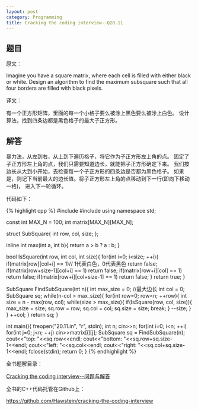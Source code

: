 ```yaml
---
layout: post
category: Programming
title: Cracking the coding interview--Q20.11
---
```


## 题目

原文：

Imagine you have a square matrix, where each cell is filled with 
either black or white. Design an algorithm to find the maximum 
subsquare such that all four borders are filled with black pixels.

译文：

有一个正方形矩阵，里面的每一个小格子要么被涂上黑色要么被涂上白色。
设计算法，找到四条边都是黑色格子的最大子正方形。

## 解答

暴力法，从左到右，从上到下遍历格子，将它作为子正方形左上角的点。
固定了子正方形左上角的点，我们只需要知道边长，就能把子正方形确定下来。
我们按边长从大到小开始，去检查每一个子正方形的四条边是否都为黑色格子。
如果是，则记下当前最大的边长值。将子正方形左上角的点移动到下一行(即向下移动一格)，
进入下一轮循环。

代码如下：

{% highlight cpp %}
#include <iostream>
#include <cstdio>
using namespace std;

const int MAX_N = 100;
int matrix[MAX_N][MAX_N];

struct SubSquare{
    int row, col, size;
};

inline int max(int a, int b){
    return a > b ? a : b;
}

bool IsSquare(int row, int col, int size){
    for(int i=0; i<size; ++i){
        if(matrix[row][col+i] == 1)// 1代表白色，0代表黑色
            return false;
        if(matrix[row+size-1][col+i] == 1)
            return false;
        if(matrix[row+i][col] == 1)
            return false;
        if(matrix[row+i][col+size-1] == 1)
            return false;
    }
    return true;
}

SubSquare FindSubSquare(int n){
    int max_size = 0; //最大边长
    int col = 0;
    SubSquare sq;
    while(n-col > max_size){
        for(int row=0; row<n; ++row){
            int size = n - max(row, col);
            while(size > max_size){
                if(IsSquare(row, col, size)){
                    max_size = size;
                    sq.row = row;
                    sq.col = col;
                    sq.size = size;
                    break;
                }
                --size;
            }
        }
        ++col;
    }
    return sq;
}

int main(){
    freopen("20.11.in", "r", stdin);
    int n;
    cin>>n;
    for(int i=0; i<n; ++i)
        for(int j=0; j<n; ++j)
            cin>>matrix[i][j];
    SubSquare sq = FindSubSquare(n);
    cout<<"top:    "<<sq.row<<endl;
    cout<<"bottom: "<<sq.row+sq.size-1<<endl;
    cout<<"left:   "<<sq.col<<endl;
    cout<<"right:  "<<sq.col+sq.size-1<<endl;
    fclose(stdin);
    return 0;
}
{% endhighlight %}


全书题解目录：

[Cracking the coding interview--问题与解答](/posts/ctci-solutions-contents.html)

全书的C++代码托管在Github上：

<https://github.com/Hawstein/cracking-the-coding-interview>

